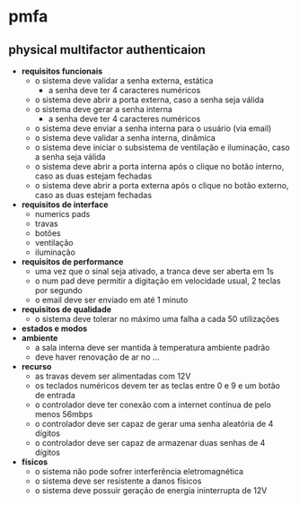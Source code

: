 # pmfa #
## physical multifactor authenticaion ##

- **requisitos funcionais**
  - o sistema deve validar a senha externa, estática
    - a senha deve ter 4 caracteres numéricos
  - o sistema deve abrir a porta externa, caso a senha seja válida
  - o sistema deve gerar a senha interna
    - a senha deve ter 4 caracteres numéricos
  - o sistema deve enviar a senha interna para o usuário (via email)
  - o sistema deve validar a senha interna, dinâmica
  - o sistema deve iniciar o subsistema de ventilação e iluminação, caso a senha seja válida
  - o sistema deve abrir a porta interna após o clique no botão interno, caso as duas estejam fechadas
  - o sistema deve abrir a porta externa após o clique no botão externo, caso as duas estejam fechadas
- **requisitos de interface**
  - numerics pads
  - travas
  - botões
  - ventilação
  - iluminação
- **requisitos de performance**
  - uma vez que o sinal seja ativado, a tranca deve ser aberta em 1s
  - o num pad deve permitir a digitação em velocidade usual, 2 teclas por segundo
  - o email deve ser enviado em até 1 minuto
- **requisitos de qualidade**
  - o sistema deve tolerar no máximo uma falha a cada 50 utilizações
- **estados e modos**
- **ambiente**
  - a sala interna deve ser mantida à temperatura ambiente padrão
  - deve haver renovação de ar no ...
- **recurso**
  - as travas devem ser alimentadas com 12V
  - os teclados numéricos devem ter as teclas entre 0 e 9 e um botão de entrada
  - o controlador deve ter conexão com a internet contínua de pelo menos 56mbps
  - o controlador deve ser capaz de gerar uma senha aleatória de 4 dígitos
  - o controlador deve ser capaz de armazenar duas senhas de 4 dígitos
- **físicos**
  - o sistema não pode sofrer interferência eletromagnética
  - o sistema deve ser resistente a danos físicos
  - o sistema deve possuir geração de energia ininterrupta de 12V